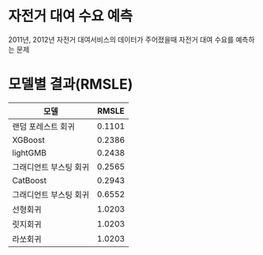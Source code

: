 # 자전거 대여 수요 예측

2011년, 2012년 자전거 대여서비스의 데이터가 주어졌을때 자전거 대여 수요를 예측하는 문제

# 모델별 결과(RMSLE)

| 모델                   | RMSLE  |
| ---------------------- | ------ |
| 랜덤 포레스트 회귀     | 0.1101 |
| XGBoost                | 0.2386 |
| lightGMB               | 0.2438 |
| 그래디언트 부스팅 회귀 | 0.2565 |
| CatBoost               | 0.2943 |
| 그래디언트 부스팅 회귀 | 0.6552 |
| 선형회귀               | 1.0203 |
| 릿지회귀               | 1.0203 |
| 라쏘회귀               | 1.0203 |
